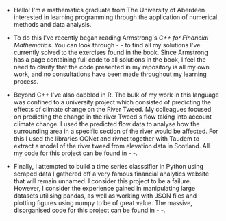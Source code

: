 - Hello! I'm a mathematics graduate from The University of Aberdeen interested in learning programming through the application of numerical methods and data analysis.
  
- To do this I've recently began reading Armstrong's _C++ for Financial Mathematics_.
  You can look through - - to find all my solutions I've currently solved to the exercises found in the book.
  Since Armstrong has a page containing full code to all solutions in the book, I feel the need to clarify that the code presented in my repository is all my own work,
  and no consultations have been made throughout my learning process.
- Beyond C++ I've also dabbled in R. The bulk of my  work in this language was confined to a university project which consisted of predicting the effects of climate
  change on the River Tweed. My colleagues focused on predicting the change in the river Tweed's flow taking into account climate change. I used the predicted flow data
  to analyse how the surrounding area in a specific section of the river would be affected. For this I used the libraries OCNet and rivnet together with Taudem to extract
  a model of the river tweed from elevation data in Scotland. All my code for this project can be found in - -.
- Finally, I attempted to build a time series classsifier in Python using scraped data I gathered off a very famous financial analytics website that will remain unnamed.
  I consider this project to be a failure. However, I consider the experience gained in manipulating large datasets utilising pandas, as well as working with JSON files
  and plotting figures using numpy to be of great value. The massive, disorganised code for this project can be found in - -.
  
  
<!---
cherry-1312/cherry-1312 is a ✨ special ✨ repository because its `README.md` (this file) appears on your GitHub profile.
You can click the Preview link to take a look at your changes.
--->
